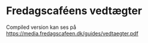 # Fredagscaféens vedtægter

Compiled version kan ses på https://media.fredagscafeen.dk/guides/vedtaegter.pdf
